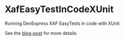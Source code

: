# XafEasyTestInCodeXUnit
Running DevExpress XAF EasyTests in code with XUnit

See the [blog-post](https://blog.delegate.at/2019/08/08/t-is-for-testing-xaf-xpo-functional-tests-3.html) for more details.
